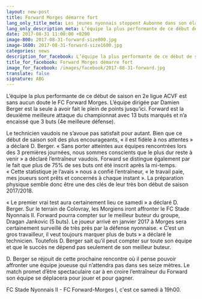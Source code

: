 ```yaml
---
layout: new-post
title: Forward Morges démarre fort
lang_only_title_meta: Les jeunes nyonnais stoppent Aubonne dans son élan
lang_only_description_meta: L’équipe la plus performante de ce début de saison en 2e ligue ACVF est sans aucun doute le FC Forward Morges. L’équipe dirigée par Damien Berger est la seule à avoir fait le plein de points jusqu’ici. Forward est la deuxième meilleure attaque du championnat avec 13 buts marqués et n’a encaissé que 3 buts (4e meilleure défense). 
date: 2017-08-31 11:00:00 +0200
image-800: 2017-08-31-forward-size800.jpg
image-1600: 2017-08-31-forward-size1600.jpg
categories: news
description_for_facebook: L’équipe la plus performante de ce début de saison en 2e ligue ACVF est sans aucun doute le FC Forward Morges. L’équipe dirigée par Damien Berger est la seule à avoir fait le plein de points jusqu’ici. Forward est la deuxième meilleure attaque du championnat avec 13 buts marqués et n’a encaissé que 3 buts (4e meilleure défense).
title_for_facebook: Forward Morges démarre fort
image_for_facebook: /images/facebook/2017-08-31-forward.jpg
translate: false
signature: ABG
---
```

L’équipe la plus performante de ce début de saison en 2e ligue ACVF est sans aucun doute le FC Forward Morges. L’équipe dirigée par Damien Berger est la seule à avoir fait le plein de points jusqu’ici. Forward est la deuxième meilleure attaque du championnat avec 13 buts marqués et n’a encaissé que 3 buts (4e meilleure défense). 

Le technicien vaudois ne s’avoue pas satisfait pour autant. Bien que ce début de saison soit des plus encourageants, « il est fidèle à nos attentes » a déclaré D. Berger. « Sans porter atteintes aux équipes rencontrées lors des 3 premières journées, nous sommes conscients que le plus dur reste à venir » a déclaré l’entraîneur vaudois. Forward se distingue également par le fait que plus de 75% de ses buts ont été inscrit après la mi-temps. « Cette statistique je l’avais » nous a confié l’entraîneur, « le travail paie, mes joueurs sont prêts et concernés à chaque instant ». La préparation physique semble donc être une des clés de leur très bon début de saison 2017/2018.

« Le premier vrai test aura certainement lieu ce samedi » a déclaré D. Berger. Sur le terrain de Colovray, les Morgiens iront affronter le FC Stade Nyonnais II. Forward pourra compter sur le meilleur buteur du groupe, Dragan Jankovic (5 buts). Le joueur arrivé en janvier 2017 à Morges sera certainement surveillé de très près par la défense nyonnaise. « C’est un gros travailleur, il veut toujours marquer plus de buts » a déclaré le technicien. Toutefois D. Berger sait qu’il peut compter sur toute son équipe et que le succès ne dépend pas seulement de son meilleur buteur. 

D. Berger se réjouit de cette prochaine rencontre où il pense pouvoir affronter une équipe joueuse qui n’attendra pas dans ses seize mètres. Le match promet d’être spectaculaire car à en croire l’entraîneur du Forward son équipe se déplacera pour jouer et pour gagner.

FC Stade Nyonnais II - FC Forward-Morges I, c'est ce samedi à 19h00.